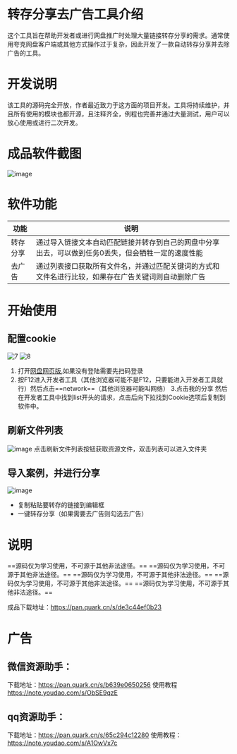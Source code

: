 # 转存分享去广告工具介绍
这个工具旨在帮助开发者或进行网盘推广时处理大量链接转存分享的需求。通常使用夸克网盘客户端或其他方式操作过于复杂，因此开发了一款自动转存分享并去除广告的工具。
# 开发说明
该工具的源码完全开放，作者最近致力于这方面的项目开发。工具将持续维护，并且所有使用的模块也都开源，且注释齐全，例程也完善并通过大量测试，用户可以放心使用或进行二次开发。
# 成品软件截图
![image](https://www.freeimg.cn/i/2024/07/18/66991dc7308c6.png)
# 软件功能

| 功能 | 说明 |
| --- | --- |
| 转存分享 | 通过导入链接文本自动匹配链接并转存到自己的网盘中分享出去，可以做到任务0丢失，但会牺牲一定的速度性能 |
| 去广告 | 通过列表接口获取所有文件名，并通过匹配关键词的方式和文件名进行比较，如果存在广告关键词则自动删除广告 |



# 开始使用
## 配置cookie

![7](https://img.picgo.net/2024/05/17/7f71a738cf32bd24b.png)
![8](https://img.picgo.net/2024/05/17/89802ba8bc05d0728.png)

1.  打开[网盘网页版](https://pan.quark.cn/list#/list/all),如果没有登陆需要先扫码登录
2.  按F12进入开发者工具（其他浏览器可能不是F12，只要能进入开发者工具就行）然后点击==network==（其他浏览器可能叫网络）
    3.点击我的分享  然后在开发者工具中找到list开头的请求，点击后向下拉找到Cookie选项后复制到软件中。

## 刷新文件列表
![image](https://www.freeimg.cn/i/2024/07/18/66992021248f7.png)
点击刷新文件列表按钮获取资源文件，双击列表可以进入文件夹

## 导入案例，并进行分享
![image](https://www.freeimg.cn/i/2024/07/18/6699201b75508.png)
- 复制粘贴要转存的链接到编辑框
- 一键转存分享（如果需要去广告则勾选去广告）

# 说明 
==源码仅为学习使用，不可源于其他非法途径。==
==源码仅为学习使用，不可源于其他非法途径。==
==源码仅为学习使用，不可源于其他非法途径。==
==源码仅为学习使用，不可源于其他非法途径。==
==源码仅为学习使用，不可源于其他非法途径。==

成品下载地址：https://pan.quark.cn/s/de3c44ef0b23


# 广告


## 微信资源助手：
下载地址：https://pan.quark.cn/s/b639e0650256
使用教程
https://note.youdao.com/s/ObSE9qzE

## qq资源助手：
下载地址：https://pan.quark.cn/s/65c294c12280
使用教程：https://note.youdao.com/s/A1OwVx7c